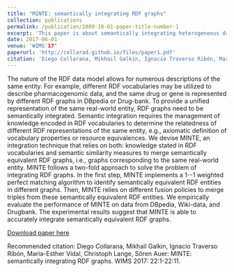 ```yaml
---
title: "MINTE: semantically integrating RDF graphs"
collection: publications
permalink: /publication/2009-10-01-paper-title-number-1
excerpt: 'This paper is about semantically integrating heterogeneous data sources.'
date: 2017-06-01
venue: 'WIMS'17'
paperurl: 'http://collarad.github.io/files/paper1.pdf'
citation: 'Diego Collarana, Mikhail Galkin, Ignacio Traverso Ribón, Maria-Esther Vidal, Christoph Lange, Sören Auer: MINTE: semantically integrating RDF graphs. WIMS 2017: 22:1-22:11'
---
```

The nature of the RDF data model allows for numerous descriptions of the same entity. For example, different RDF vocabularies may be utilized to describe pharmacogenomic data, and the same drug or gene is represented by different RDF graphs in DBpedia or Drug-bank. To provide a unified representation of the same real-world entity, RDF graphs need to be semantically integrated. Semantic integration requires the management of knowledge encoded in RDF vocabularies to determine the relatedness of different RDF representations of the same entity, e.g., axiomatic definition of vocabulary properties or resource equivalences. We devise MINTE, an integration technique that relies on both: knowledge stated in RDF vocabularies and semantic similarity measures to merge semantically equivalent RDF graphs, i.e., graphs corresponding to the same real-world entity. MINTE follows a two-fold approach to solve the problem of integrating RDF graphs. In the first step, MINTE implements a 1--1 weighted perfect matching algorithm to identify semantically equivalent RDF entities in different graphs. Then, MINTE relies on different fusion policies to merge triples from these semantically equivalent RDF entities. We empirically evaluate the performance of MINTE on data from DBpedia, Wiki-data, and Drugbank. The experimental results suggest that MINTE is able to accurately integrate semantically equivalent RDF graphs.

[Download paper here](http://collarad.github.io/files/paper1.pdf)

Recommended citation: Diego Collarana, Mikhail Galkin, Ignacio Traverso Ribón, Maria-Esther Vidal, Christoph Lange, Sören Auer: MINTE: semantically integrating RDF graphs. WIMS 2017: 22:1-22:11.